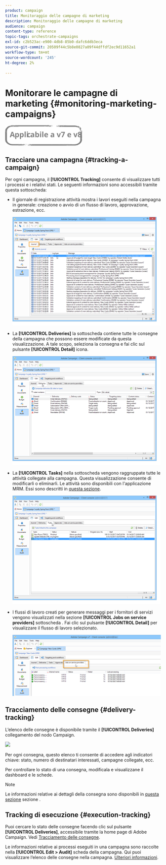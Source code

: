 ```yaml
---
product: campaign
title: Monitoraggio delle campagne di marketing
description: Monitoraggio delle campagne di marketing
audience: campaign
content-type: reference
topic-tags: orchestrate-campaigns
exl-id: c2b523ac-e900-4db8-85b0-dafc6ddb3eca
source-git-commit: 20509f44c5b8e0827a09f44dffdf2ec9d11652a1
workflow-type: tm+mt
source-wordcount: '245'
ht-degree: 2%

---
```


# Monitorare le campagne di marketing {#monitoring-marketing-campaigns}

![](../../assets/common.svg)

## Tracciare una campagna {#tracking-a-campaign}

Per ogni campagna, il **[!UICONTROL Tracking]** consente di visualizzare tutti i processi e i relativi stati. Le seguenti informazioni sono accessibili tramite questa sottoscheda:

* Il giornale di registrazione attività mostra i lavori eseguiti nella campagna in generale: creazione o avvio di un flusso di lavoro, approvazione, estrazione, ecc.

   ![](assets/s_ncs_user_op_edit_exe_tab_a.png)

* La **[!UICONTROL Deliveries]** la sottoscheda contiene tutte le consegne della campagna che possono essere modificate da questa visualizzazione. A tale scopo, seleziona la consegna e fai clic sul pulsante **[!UICONTROL Detail]** icona.

   ![](assets/s_ncs_user_op_edit_exe_tab_b.png)

* La **[!UICONTROL Tasks]** nella sottoscheda vengono raggruppate tutte le attività collegate alla campagna. Questa visualizzazione consente di modificarli o eliminarli. Le attività sono disponibili con l&#39;applicazione MRM. Essi sono descritti in [questa sezione](../../mrm/using/creating-and-managing-tasks.md).

   ![](assets/s_ncs_user_op_edit_exe_tab_e.png)

* I flussi di lavoro creati per generare messaggi per i fornitori di servizi vengono visualizzati nella sezione **[!UICONTROL Jobs on service providers]** sottoscheda . Fai clic sul pulsante **[!UICONTROL Detail]** per visualizzare il flusso di lavoro selezionato.

   ![](assets/s_ncs_user_op_edit_exe_tab_d.png)

## Tracciamento delle consegne {#delivery-tracking}

L’elenco delle consegne è disponibile tramite il **[!UICONTROL Deliveries]** collegamento del nodo Campaign.

![](assets/s_ncs_user_op_del_state_from_homepage.png)

Per ogni consegna, questo elenco ti consente di accedere agli indicatori chiave: stato, numero di destinatari interessati, campagne collegate, ecc.

Per controllare lo stato di una consegna, modificala e visualizzane il dashboard e le schede.

>[!NOTE]
>
>Le informazioni relative ai dettagli della consegna sono disponibili in [questa sezione](../../delivery/using/about-message-tracking.md) sezione .

## Tracking di esecuzione {#execution-tracking}

Puoi cercare lo stato delle consegne facendo clic sul pulsante **[!UICONTROL Deliveries]**, accessibile tramite la home page di Adobe Campaign. Vedi [Tracciamento delle consegne](#delivery-tracking).

Le informazioni relative ai processi eseguiti in una campagna sono raccolte nella **[!UICONTROL Edit > Audit]** scheda della campagna. Qui puoi visualizzare l’elenco delle consegne nella campagna. [Ulteriori informazioni](#tracking-a-campaign).
